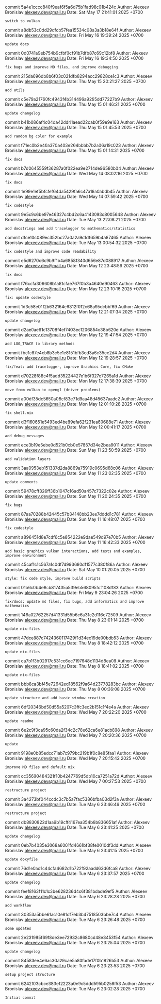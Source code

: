 commit 5a4e1cccc840f9eaf6f5a6d75b1fad98c01b424c
Author: Alexeev Bronislav <alexeev.dev@mail.ru>
Date:   Sat May 17 21:41:01 2025 +0700

    switch to vulkan

commit a8db53c0dd29dfcb57fea15534c08a3a3b18e64f
Author: Alexeev Bronislav <alexeev.dev@mail.ru>
Date:   Fri May 16 19:39:24 2025 +0700

    update docs

commit 0d0741a9eb754b9cfbf0cf91b7dfb87c69c12bf8
Author: Alexeev Bronislav <alexeev.dev@mail.ru>
Date:   Fri May 16 19:34:50 2025 +0700

    fix bugs and improve MD files, and improve debugging

commit 215da696db8b6f03c021dfb8294acc29828ce1c3
Author: Alexeev Bronislav <alexeev.dev@mail.ru>
Date:   Thu May 15 20:21:27 2025 +0700

    add utils

commit c5e79a21760fc4943f4b314496a9295dd77227b9
Author: Alexeev Bronislav <alexeev.dev@mail.ru>
Date:   Thu May 15 01:46:21 2025 +0700

    update changelog

commit b41b086af4c04da42dd41aead22cab0f59e9e163
Author: Alexeev Bronislav <alexeev.dev@mail.ru>
Date:   Thu May 15 01:45:53 2025 +0700

    add random bg color for example

commit f71ec0b2e40a370a403e264bbbb7b2a06a19c023
Author: Alexeev Bronislav <alexeev.dev@mail.ru>
Date:   Thu May 15 01:14:31 2025 +0700

    fix docs

commit b7d0645559f36287a0f022ea9e2714de96580b04
Author: Alexeev Bronislav <alexeev.dev@mail.ru>
Date:   Wed May 14 08:02:16 2025 +0700

    fix docs

commit 1e99e1ef5bfcfef64da5429fa6c47a19a0abdb45
Author: Alexeev Bronislav <alexeev.dev@mail.ru>
Date:   Wed May 14 07:59:42 2025 +0700

    fix codestyle

commit 9e5c9c6be97e46327c4bd2c6a4143093c8005648
Author: Alexeev Bronislav <alexeev.dev@mail.ru>
Date:   Tue May 13 22:08:21 2025 +0700

    add docstrings and add tracelogger to mathematics/statistics

commit dfce10c089ec352bc27a0a2a9c1df659b4a87465
Author: Alexeev Bronislav <alexeev.dev@mail.ru>
Date:   Tue May 13 00:54:32 2025 +0700

    fix codestyle and improve code readability

commit e5d6270c6c9b9f1b4a6858f340d656e87d088917
Author: Alexeev Bronislav <alexeev.dev@mail.ru>
Date:   Mon May 12 23:48:59 2025 +0700

    fix docs

commit f76ccfa309608b1a81cfae767f0b3a4640e90463
Author: Alexeev Bronislav <alexeev.dev@mail.ru>
Date:   Mon May 12 23:10:16 2025 +0700

    fix: update codestyle

commit 1d3c58e01f2b632164e6312f012c68a95dcbbf69
Author: Alexeev Bronislav <alexeev.dev@mail.ru>
Date:   Mon May 12 21:07:34 2025 +0700

    update changelog

commit d2ae0ae61c13708f4ef7403ec1206854c38b620e
Author: Alexeev Bronislav <alexeev.dev@mail.ru>
Date:   Mon May 12 19:47:54 2025 +0700

    add LOG_TRACE to library methods

commit fbc1c87e4cb8b3c5e1e8151bfb3cd3a6c35ce2d4
Author: Alexeev Bronislav <alexeev.dev@mail.ru>
Date:   Mon May 12 19:28:57 2025 +0700

    fix/feat: add tracelogger, improve Graphics Core, fix CMake

commit d70228f88c4f5add35224427e1b6f327c7265a1d
Author: Alexeev Bronislav <alexeev.dev@mail.ru>
Date:   Mon May 12 17:38:39 2025 +0700

    move from vulkan to opengl (driver problems)

commit a00df35dc5650a08cf83e71d9aa48d45637aadc2
Author: Alexeev Bronislav <alexeev.dev@mail.ru>
Date:   Mon May 12 01:10:28 2025 +0700

    fix shell.nix

commit d3f160651e5493ed4be89efa62f231ea60688e71
Author: Alexeev Bronislav <alexeev.dev@mail.ru>
Date:   Mon May 12 00:41:17 2025 +0700

    add debug messages

commit ece3b19e5ebe0d521b0cb0e57857d34e2bea9011
Author: Alexeev Bronislav <alexeev.dev@mail.ru>
Date:   Sun May 11 23:50:59 2025 +0700

    add validation layers

commit 3aa0953eb151337d2da8869a75919c0695d68c06
Author: Alexeev Bronislav <alexeev.dev@mail.ru>
Date:   Sun May 11 23:02:35 2025 +0700

    update comments

commit 59478cff326ff36b1047c16ad50a457c7322c02e
Author: Alexeev Bronislav <alexeev.dev@mail.ru>
Date:   Sun May 11 20:24:35 2025 +0700

    fix bugs

commit 87aa70288b42445c57b34148bb23ee7dddd1c781
Author: Alexeev Bronislav <alexeev.dev@mail.ru>
Date:   Sun May 11 16:48:07 2025 +0700

    fix codestyle

commit a896451d8e7cdf6c5e854222e9dae549d97e70b5
Author: Alexeev Bronislav <alexeev.dev@mail.ru>
Date:   Sun May 11 16:42:33 2025 +0700

    add basic graphics vulkan interactions, add tests and examples, improve environment

commit 45caf1c1c567a1c0df7d993680df1577c380f86a
Author: Alexeev Bronislav <alexeev.dev@mail.ru>
Date:   Sat May 10 01:20:05 2025 +0700

    style: fix code style, improve build scripts

commit 01b6c0b4e8cb817435a539eb568095fcf108d183
Author: Alexeev Bronislav <alexeev.dev@mail.ru>
Date:   Fri May 9 23:04:26 2025 +0700

    fix/docs: update md files, fix bugs, add informatics and improve mathematics

commit 146a02762257d41331d55b6c6a31c2d116c72509
Author: Alexeev Bronislav <alexeev.dev@mail.ru>
Date:   Thu May 8 23:01:14 2025 +0700

    update nix-files

commit 47dce887c7424360117429f1d34ec19de00bdb53
Author: Alexeev Bronislav <alexeev.dev@mail.ru>
Date:   Thu May 8 18:42:12 2025 +0700

    update nix-files

commit ca7b1f3b02917c531cc6ec7197648c1134d8ea08
Author: Alexeev Bronislav <alexeev.dev@mail.ru>
Date:   Thu May 8 18:41:02 2025 +0700

    update nix-files

commit bbb8ca3bf45e72642ed18562f9a64d23778283bc
Author: Alexeev Bronislav <alexeev.dev@mail.ru>
Date:   Thu May 8 00:36:08 2025 +0700

    update structure and add basic window creation

commit 6df20346bd50d55a5207c3ffc3ec2b151c1f4e4a
Author: Alexeev Bronislav <alexeev.dev@mail.ru>
Date:   Wed May 7 20:22:20 2025 +0700

    update readme

commit 6e2c9f3ca95c60da2f34c2c78e62ca6e81acb898
Author: Alexeev Bronislav <alexeev.dev@mail.ru>
Date:   Wed May 7 20:20:36 2025 +0700

    update

commit 9198e0b85edcc71ab7c979bc219b1f0c8e85faa1
Author: Alexeev Bronislav <alexeev.dev@mail.ru>
Date:   Wed May 7 20:15:42 2025 +0700

    improve MD files and default nix

commit cc35690484321f10b4247769d5db10ca7251a72d
Author: Alexeev Bronislav <alexeev.dev@mail.ru>
Date:   Wed May 7 00:27:53 2025 +0700

    restructure project

commit 3a4273bf044ccdc3c7b5a7fac5386bfba03d2f3a
Author: Alexeev Bronislav <alexeev.dev@mail.ru>
Date:   Tue May 6 23:46:46 2025 +0700

    restructure project

commit db8830822d1aa9b19cff4167ea354b8b836651af
Author: Alexeev Bronislav <alexeev.dev@mail.ru>
Date:   Tue May 6 23:41:25 2025 +0700

    update changelog

commit 0eb7b4035e3068a6001fd4661bf38fe0010df3dd
Author: Alexeev Bronislav <alexeev.dev@mail.ru>
Date:   Tue May 6 23:41:15 2025 +0700

    update doxyfile

commit 76d1e0ad1c44cfa4682d1b722f92aadd63d6fca8
Author: Alexeev Bronislav <alexeev.dev@mail.ru>
Date:   Tue May 6 23:37:57 2025 +0700

    update changelog

commit feef8163f11c1c3be628236d4c6f381bdade9ef5
Author: Alexeev Bronislav <alexeev.dev@mail.ru>
Date:   Tue May 6 23:28:28 2025 +0700

    add workflow

commit 30353a5bbe61ac10e81df7eb3b47518503bbe7c4
Author: Alexeev Bronislav <alexeev.dev@mail.ru>
Date:   Tue May 6 23:26:48 2025 +0700

    some updates

commit 2e231985f69f8de3ee72932c8680cd48e3453f54
Author: Alexeev Bronislav <alexeev.dev@mail.ru>
Date:   Tue May 6 23:25:04 2025 +0700

    update changelog

commit 84583ee4e6ac30a29cae5a80fade17f0b1826b53
Author: Alexeev Bronislav <alexeev.dev@mail.ru>
Date:   Tue May 6 23:23:53 2025 +0700

    setup project structure

commit 6242f03cbce383ef2223a0e9c5ddd595b0256f53
Author: Alexeev Bronislav <alexeev.dev@mail.ru>
Date:   Tue May 6 23:02:28 2025 +0700

    Initial commit

